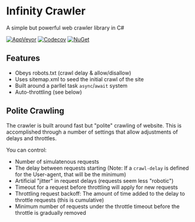 # Infinity Crawler
A simple but powerful web crawler library in C#

[![AppVeyor](https://img.shields.io/appveyor/ci/Turnerj/infinitycrawler/master.svg)](https://ci.appveyor.com/project/Turnerj/infinitycrawler)
[![Codecov](https://img.shields.io/codecov/c/github/turnersoftware/infinitycrawler/master.svg)](https://codecov.io/gh/TurnerSoftware/infinitycrawler)
[![NuGet](https://img.shields.io/nuget/v/InfinityCrawler.svg)](https://www.nuget.org/packages/InfinityCrawler)

## Features
- Obeys robots.txt (crawl delay & allow/disallow)
- Uses sitemap.xml to seed the initial crawl of the site
- Built around a parllel task `async`/`await` system
- Auto-throttling (see below)

## Polite Crawling
The crawler is built around fast but "polite" crawling of website.
This is accomplished through a number of settings that allow adjustments of delays and throttles.

You can control:
- Number of simulatenous requests
- The delay between requests starting (Note: If a `crawl-delay` is defined for the User-agent, that will be the minimum)
- Artificial "jitter" in request delays (requests seem less "robotic")
- Timeout for a request before throttling will apply for new requests
- Throttling request backoff: The amount of time added to the delay to throttle requests (this is cumulative)
- Minimum number of requests under the throttle timeout before the throttle is gradually removed
